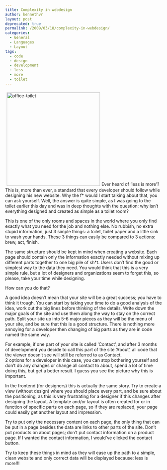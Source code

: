 ```yaml
---
title: Complexity in webdesign
author: kennethvr
layout: post
deprecated: true
permalink: /2009/03/18/complexity-in-webdesign/
categories:
  - General
  - Languages
  - Layout
tags:
  - code
  - design
  - development
  - less
  - more
  - toilet
---
```

<img class="alignright size-full wp-image-460" style="margin: 5px;" title="office-toilet" src="http://www.devexp.eu/wp-content/uploads/2009/03/office-toilet.jpg" alt="office-toilet" width="300" />Ever heard of &#8216;less is more&#8217;? This is, more than ever, a standard that every developer should follow while designing his new website. Why the f* would I start talking about that, you can ask yourself. Well, the answer is quite simple, as I was going to the toilet earlier this day and was in deep thoughts with the question: why isn&#8217;t everything designed and created as simple as a toilet room?

This is one of the only rooms and spaces in the world where you only find exactly what you need for the job and nothing else. No rubbish, no extra stupid information, just 3 simple things: a toilet, toilet paper and a little sink to wash your hands. These 3 things can easily be compared to 3 actions: brew, act, finish.

<!--more-->

The same structure should be kept in mind when creating a website. Each page should contain only the information exactly needed without mixing up different parts together to one big pile of sh*t. Users don&#8217;t find the good or simplest way to the data they need. You would think that this is a very simple rule, but a lot of designers and organizations seem to forget this, so please, take your time while designing.

How can you do that?

A good idea doesn&#8217;t mean that your site will be a great success; you have to think it trough. You can start by taking your time to do a good analysis of the idea, work out the big lines before thinking of the details. Write down the major goals of the site and use them along the way to stay on the correct path. Split your site up into 5-6 major pieces as they will be the menu of your site, and be sure that this is a good structure. There is nothing more annoying for a developer then changing of big parts as they are in code named the same way.

For example, if one part of your site is called &#8216;Contact&#8217;, and after 3 months of development you decide to call this part of the site &#8216;About&#8217;, all code that the viewer doesn&#8217;t see will still be referred to as Contact.  
2 options for a developer in this case, you can stop bothering yourself and don&#8217;t do any changes or change all contact to about, spend a lot of time doing this, but get a better result. I guess you see the picture why this is important.

In the frontend (for designers) this is actually the same story. Try to create a view (without design) where you should place every part, and be sure about the positioning, as this is very frustrating for a designer if this changes after designing the layout. A template and/or layout is often created for or in function of specific parts on each page, so if they are replaced, your page could easily get another layout and impression.

Try to put only the necessary content on each page, the only thing that can be put in a page besides the data are links to other parts of the site. Don&#8217;t put products on about pages; don&#8217;t put contact information on a product page. If I wanted the contact information, I would&#8217;ve clicked the contact button.

Try to keep these things in mind as they will ease up the path to a simple, clean website and only correct data will be displayed because: less is more!!!